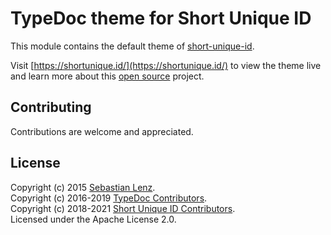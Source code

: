 # TypeDoc theme for Short Unique ID

This module contains the default theme of [short-unique-id](https://github.com/jeanlescure/short-unique-id/).

Visit [https://shortunique.id/](https://shortunique.id/) to view the theme live and learn more about this <a href="https://en.wikipedia.org/wiki/Open_source" target="_blank">open source</a> project.

## Contributing

Contributions are welcome and appreciated.

## License

Copyright (c) 2015 [Sebastian Lenz](http://www.sebastian-lenz.de).<br/>
Copyright (c) 2016-2019 [TypeDoc Contributors](https://github.com/TypeStrong/typedoc/graphs/contributors).<br/>
Copyright (c) 2018-2021 [Short Unique ID Contributors](https://github.com/jeanlescure/short-unique-id/graphs/contributors).<br/>
Licensed under the Apache License 2.0.
